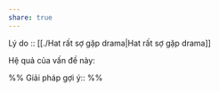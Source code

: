 ```yaml
---
share: true
---
```

Lý do :: [[./Hat rất sợ gặp drama|Hat rất sợ gặp drama]]

Hệ quả của vấn đề này:


%%
Giải pháp gợi ý:: 
%%

